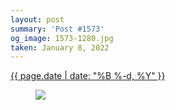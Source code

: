 ```yaml
---
layout: post
summary: 'Post #1573'
og_image: 1573-1280.jpg
taken: January 8, 2022
---
```


<div class="post">
 <time>
  <a href="/1573">
   {{ page.date | date: "%B %-d, %Y" }}
  </a>
 </time>
 <a href="/1573">
  <figure data-taken="1/8/2022">
   <img sizes="(min-width: 700px) 50vw, calc(100vw - 2rem)" src="{{ site.assets_url }}/1573-640.jpg" srcset="{{ site.assets_url }}/1573-320.jpg 320w, {{ site.assets_url }}/1573-640.jpg 640w, {{ site.assets_url }}/1573-960.jpg 960w, {{ site.assets_url }}/1573-1280.jpg 1280w"/>
  </figure>
 </a>
</div>
